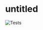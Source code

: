 # untitled

![Tests](https://github.com/jacanchaplais/wiggle/actions/workflows/tests.yml/badge.svg)
